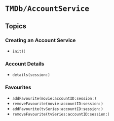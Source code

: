 # ``TMDb/AccountService``

## Topics

### Creating an Account Service

- ``init()``

### Account Details

- ``details(session:)``

### Favourites

- ``addFavourite(movie:accountID:session:)``
- ``removeFavourite(movie:accountID:session:)``
- ``addFavourite(tvSeries:accountID:session:)``
- ``removeFavourite(tvSeries:accountID:session:)``
